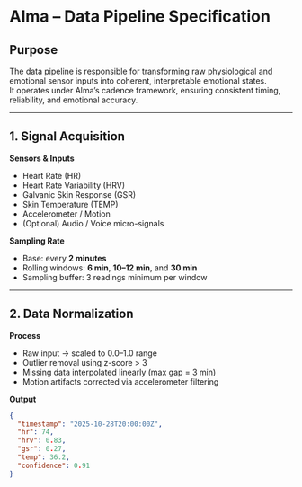 # Alma – Data Pipeline Specification

## Purpose
The data pipeline is responsible for transforming raw physiological and emotional sensor inputs into coherent, interpretable emotional states.  
It operates under Alma’s cadence framework, ensuring consistent timing, reliability, and emotional accuracy.

---

## 1. Signal Acquisition

**Sensors & Inputs**
- Heart Rate (HR)
- Heart Rate Variability (HRV)
- Galvanic Skin Response (GSR)
- Skin Temperature (TEMP)
- Accelerometer / Motion
- (Optional) Audio / Voice micro-signals

**Sampling Rate**
- Base: every **2 minutes**
- Rolling windows: **6 min**, **10–12 min**, and **30 min**
- Sampling buffer: 3 readings minimum per window

---

## 2. Data Normalization

**Process**
- Raw input → scaled to 0.0–1.0 range  
- Outlier removal using z-score > 3  
- Missing data interpolated linearly (max gap = 3 min)  
- Motion artifacts corrected via accelerometer filtering  

**Output**
```json
{
  "timestamp": "2025-10-28T20:00:00Z",
  "hr": 74,
  "hrv": 0.83,
  "gsr": 0.27,
  "temp": 36.2,
  "confidence": 0.91
}
